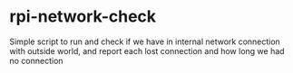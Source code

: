 # rpi-network-check
Simple script to run and check if we have in internal network connection with outside world, and report each lost connection and how long we had no connection
